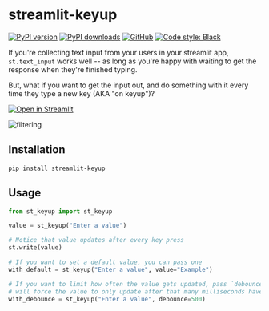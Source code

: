 # streamlit-keyup

[![PyPI version](https://img.shields.io/pypi/v/streamlit-keyup.svg?logo=pypi&logoColor=FFE873)](https://pypi.org/project/streamlit-keyup/)
[![PyPI downloads](https://img.shields.io/pypi/dm/streamlit-keyup.svg)](https://pypistats.org/packages/streamlit-keyup)
[![GitHub](https://img.shields.io/github/license/blackary/streamlit-keyup.svg)](LICENSE)
[![Code style: Black](https://img.shields.io/badge/code%20style-Black-000000.svg)](https://github.com/psf/black)

If you're collecting text input from your users in your streamlit app, `st.text_input` works well -- as long as you're happy with
waiting to get the response when they're finished typing.

But, what if you want to get the input out, and do something with it every time they type a new key (AKA "on keyup")?

[![Open in Streamlit](https://static.streamlit.io/badges/streamlit_badge_black_white.svg)](https://key-up.streamlitapp.com)

![filtering](https://user-images.githubusercontent.com/4040678/186792601-a9e921e8-3051-45a0-80d6-e1673cf8ae37.gif)

## Installation

`pip install streamlit-keyup`

## Usage

```python
from st_keyup import st_keyup

value = st_keyup("Enter a value")

# Notice that value updates after every key press
st.write(value)

# If you want to set a default value, you can pass one
with_default = st_keyup("Enter a value", value="Example")

# If you want to limit how often the value gets updated, pass `debounce` value, which
# will force the value to only update after that many milliseconds have passed
with_debounce = st_keyup("Enter a value", debounce=500)
```
